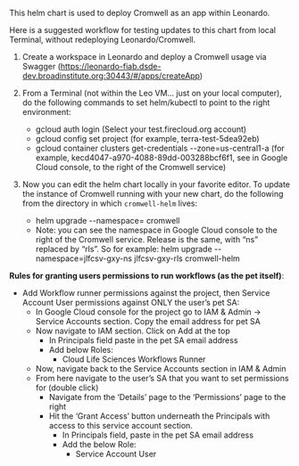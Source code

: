This helm chart is used to deploy Cromwell as an app within Leonardo. 

Here is a suggested workflow for testing updates to this chart from local Terminal, without redeploying Leonardo/Cromwell.

1. Create a workspace in Leonardo and deploy a Cromwell usage via Swagger (https://leonardo-fiab.dsde-dev.broadinstitute.org:30443/#/apps/createApp)

2. From a Terminal (not within the Leo VM… just on your local computer), do the following commands to set helm/kubectl to point to the right environment:
   - gcloud auth login (Select your test.firecloud.org account)
   - gcloud config set project <workspace project ID> (for example, terra-test-5dea92eb)
   - gcloud container clusters get-credentials --zone=us-central1-a <cluster name> (for example, kecd4047-a970-4088-89dd-003288bcf6f1, see in Google Cloud console, to the right of the Cromwell service)

3. Now you can edit the helm chart locally in your favorite editor. To update the instance of Cromwell running with your new chart, do the following from the directory in which `cromwell-helm` lives:
   - helm upgrade --namespace=<namepace> <release> cromwell 
   - Note: you can see the namespace in Google Cloud console to the right of the Cromwell service. Release is the same, with “ns” replaced by “rls”.
     So for example: helm upgrade --namespace=jlfcsv-gxy-ns jlfcsv-gxy-rls cromwell-helm

**Rules for granting users permissions to run workflows (as the pet itself)**:
- Add Workflow runner permissions against the project, then Service Account User permissions against ONLY the user’s pet SA:
   - In Google Cloud console for the project go to IAM & Admin → Service Accounts section. Copy the email address for pet SA
   - Now navigate to IAM section. Click on Add at the top
      - In Principals field paste in the pet SA email address
      - Add below Roles:
         - Cloud Life Sciences Workflows Runner
   - Now, navigate back to the Service Accounts section in IAM & Admin
   - From here navigate to the user’s SA that you want to set permissions for (double click)
      - Navigate from the ‘Details’ page to the ‘Permissions’ page to the right
      - Hit the ‘Grant Access’ button underneath the Principals with access to this service account section.
         - In Principals field, paste in the pet SA email address
         - Add the below Role:
            - Service Account User
